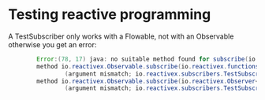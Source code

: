 # Testing reactive programming
A TestSubscriber only works with a Flowable, not with an Observable
otherwise you get an error:
```Java
        Error:(78, 17) java: no suitable method found for subscribe(io.reactivex.subscribers.TestSubscriber<java.lang.String>)
        method io.reactivex.Observable.subscribe(io.reactivex.functions.Consumer<? super java.lang.String>) is not applicable
                (argument mismatch; io.reactivex.subscribers.TestSubscriber<java.lang.String> cannot be converted to io.reactivex.functions.Consumer<? super java.lang.String>)
        method io.reactivex.Observable.subscribe(io.reactivex.Observer<? super java.lang.String>) is not applicable
                (argument mismatch; io.reactivex.subscribers.TestSubscriber<java.lang.String> cannot be converted to io.reactivex.Observer<? super java.lang.String>)
```
